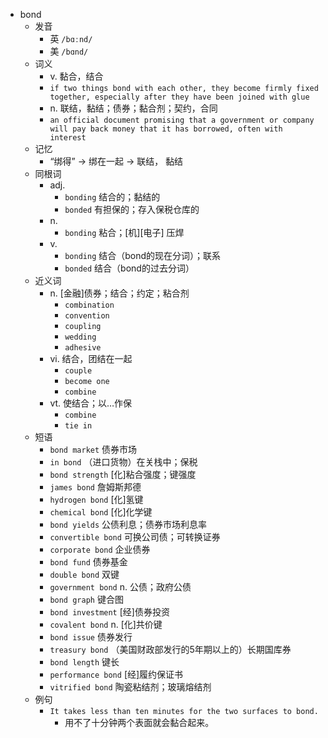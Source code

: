 - bond
  - 发音
    - 英 `/bɑːnd/`
    - 美 `/bɑnd/`
  - 词义
    - v. 黏合，结合
    - `if two things bond with each other, they become firmly fixed together, especially after they have been joined with glue`
    - n. 联结，黏结；债券；黏合剂；契约，合同
    - `an official document promising that a government or company will pay back money that it has borrowed, often with  interest `
  - 记忆
    - “绑得” → 绑在一起 → 联结， 黏结
  - 同根词
    - adj.
      - `bonding` 结合的；黏结的
      - `bonded` 有担保的；存入保税仓库的
    - n.
      - `bonding` 粘合；[机][电子] 压焊
    - v.
      - `bonding` 结合（bond的现在分词）；联系
      - `bonded` 结合（bond的过去分词）
  - 近义词
    - n. [金融]债券；结合；约定；粘合剂
      - `combination`
      - `convention`
      - `coupling`
      - `wedding`
      - `adhesive`
    - vi. 结合，团结在一起
      - `couple`
      - `become one`
      - `combine`
    - vt. 使结合；以…作保
      - `combine`
      - `tie in`
  - 短语
    - `bond market` 债券市场 
    - `in bond` （进口货物）在关栈中；保税 
    - `bond strength` [化]粘合强度；键强度 
    - `james bond` 詹姆斯邦德 
    - `hydrogen bond` [化]氢键 
    - `chemical bond` [化]化学键 
    - `bond yields` 公债利息；债券市场利息率 
    - `convertible bond` 可换公司债；可转换证券 
    - `corporate bond` 企业债券 
    - `bond fund` 债券基金 
    - `double bond` 双键 
    - `government bond` n. 公债；政府公债 
    - `bond graph` 键合图 
    - `bond investment` [经]债券投资 
    - `covalent bond` n. [化]共价键 
    - `bond issue` 债券发行 
    - `treasury bond` （美国财政部发行的5年期以上的）长期国库券 
    - `bond length` 键长 
    - `performance bond` [经]履约保证书 
    - `vitrified bond` 陶瓷粘结剂；玻璃熔结剂 
  - 例句
    - `It takes less than ten minutes for the two surfaces to bond.`
      - 用不了十分钟两个表面就会黏合起来。

